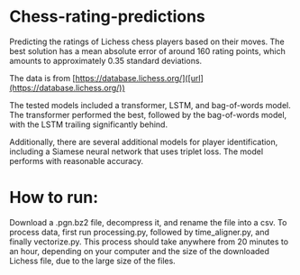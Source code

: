 # Chess-rating-predictions


Predicting the ratings of Lichess chess players based on their moves. The best solution has a mean absolute error of around 160 rating points, which amounts to approximately 0.35 standard deviations. 

The data is from [https://database.lichess.org/]([url](https://database.lichess.org/))

The tested models included a transformer, LSTM, and bag-of-words model. The transformer performed the best, followed by the bag-of-words model, with the LSTM trailing significantly behind. 

Additionally, there are several additional models for player identification, including a Siamese neural network that uses triplet loss. The model performs with reasonable accuracy. 

# How to run:
Download a .pgn.bz2 file, decompress it, and rename the file into a csv. To process data, first run processing.py, followed by time_aligner.py, and finally vectorize.py. This process should take anywhere from 20 minutes to an hour, depending on your computer and the size of the downloaded Lichess file, due to the large size of the files. 
